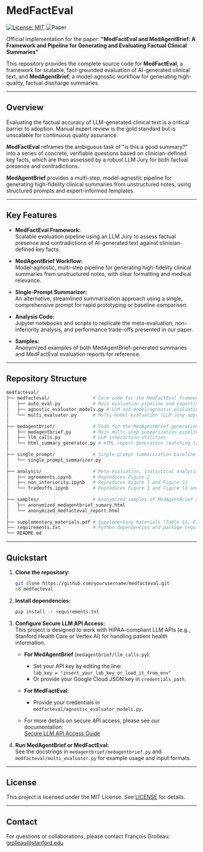 # MedFactEval

[![License: MIT](https://img.shields.io/badge/License-MIT-yellow.svg)](https://opensource.org/licenses/MIT)
![Paper](https://img.shields.io/badge/paper-under_review-b31b1b)

Official implementation for the paper:  **"MedFactEval and MedAgentBrief: A Framework and Pipeline for Generating and Evaluating Factual Clinical Summaries"**

This repository provides the complete source code for **MedFactEval**, a framework for scalable, fact-grounded evaluation of AI-generated clinical text, and **MedAgentBrief**, a model-agnostic workflow for generating high-quality, factual discharge summaries.

---

## Overview

Evaluating the factual accuracy of LLM-generated clinical text is a critical barrier to adoption. Manual expert review is the gold standard but is unscalable for continuous quality assurance.

**MedFactEval** reframes the ambiguous task of "is this a good summary?" into a series of concrete, verifiable questions based on clinician-defined key facts, which are then assessed by a robust LLM Jury for both factual presence and contradictions.

**MedAgentBrief** provides a multi-step, model-agnostic pipeline for generating high-fidelity clinical summaries from unstructured notes, using structured prompts and expert-informed templates.

---

## Key Features

- **MedFactEval Framework:**  
  Scalable evaluation pipeline using an LLM Jury to assess factual presence and contradictions of AI-generated text against clinician-defined key facts.

- **MedAgentBrief Workflow:**  
  Model-agnostic, multi-step pipeline for generating high-fidelity clinical summaries from unstructured notes, with clear formatting and medical relevance.

- **Single-Prompt Summarizer:**  
  An alternative, streamlined summarization approach using a single, comprehensive prompt for rapid prototyping or baseline comparison.

- **Analysis Code:**  
  Jupyter notebooks and scripts to replicate the meta-evaluation, non-inferiority analysis, and performance trade-offs presented in our paper.

- **Samples:**  
  Anonymized examples of both MedAgentBrief-generated summaries and MedFactEval evaluation reports for reference.

---

## Repository Structure

```bash
medfacteval/
├── medfacteval/                # Core code for the MedFactEval framework and LLM Jury
│   ├── auto_eval.py            # Main evaluation pipeline and reporting (LLM-as-a-judge approach)
│   ├── agnostic_evaluator_models.py # LLM and model-agnostic evaluation utilities
│   └── multi_evaluator.py      # Multi-model evaluation (LLM Jury approach)
│
├── medagentbrief/              # Code for the MedAgentBrief generation workflow
│   ├── medagentbrief.py        # Main multi-step summarization pipeline
│   ├── llm_calls.py            # LLM interaction utilities
│   └── html_summary_generator.py # HTML report generation (matching tags to citations)
│
├── single_prompt/              # Single-prompt summarization baseline
│   └── single_prompt_summarizer.py
│
├── analysis/                   # Meta-evaluation, statistical analysis, and figure generation
│   ├── agreements.ipynb        # Reproduces Figure 2
│   ├── non_inferiority.ipynb   # Reproduces Figure 3 and Figure S3
│   └── tradeoffs.ipynb         # Reproduces Figure 1 and Figure S1 and Figure S2
│
├── samples/                    # Anonymized samples of MedAgentBrief summaries and MedFactEval reports
│   ├── anonymized_medagentbrief_sumary.html
│   └── anonymized_medfacteval_report.html
│
├── supplementary_materials.pdf # Supplementary materials (Table S1, Figures S1-S3)
├── requirements.txt            # Python dependencies and package requirements
└── README.md
```

---

## Quickstart

1. **Clone the repository:**
   ```bash
   git clone https://github.com/yourusername/medfacteval.git
   cd medfacteval
   ```

2. **Install dependencies:**  
   ```bash
   pip install -r requirements.txt
   ```

3. **Configure Secure LLM API Access:**  
   This project is designed to work with HIPAA-compliant LLM APIs (e.g., Stanford Health Care or Vertex AI) for handling patient health information.

   - **For MedAgentBrief** (`medagentbrief/llm_calls.py`):  
     - Set your API key by editing the line:  
       `lab_key = "insert_your_lab_key_or_load_it_from_env"`
     - Or provide your Google Cloud JSON key in `credentials_path`.

   - **For MedFactEval**:  
     - Provide your credentials in `medfacteval/agnostic_evaluator_models.py`.

   - For more details on secure API access, please see our documentation:  
     [Secure LLM API Access Guide](https://github.com/HealthRex/CDSS/blob/master/scripts/DevWorkshop/llm-api/phi-llm-api-python.md)

4. **Run MedAgentBrief or MedFactEval:**  
   See the docstrings in `medagentbrief/medagentbrief.py` and `medfacteval/multi_evaluator.py` for example usage and input formats.

---

## License

This project is licensed under the MIT License. See [LICENSE](LICENSE) for details.

---

## Contact

For questions or collaborations, please contact François Grolleau: [grolleau@stanford.edu](mailto:grolleau@stanford.edu)